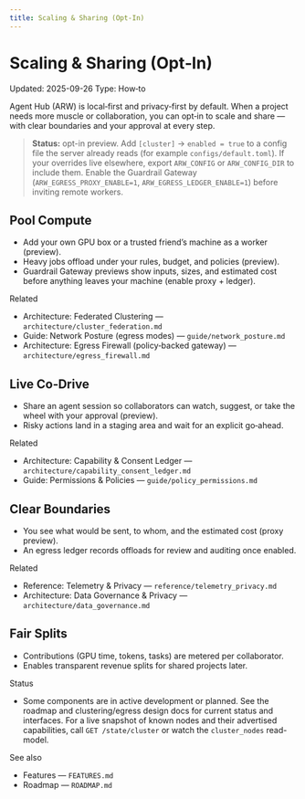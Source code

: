 ```yaml
---
title: Scaling & Sharing (Opt‑In)
---
```


# Scaling & Sharing (Opt‑In)

Updated: 2025-09-26
Type: How‑to

Agent Hub (ARW) is local‑first and privacy‑first by default. When a project needs more muscle or collaboration, you can opt‑in to scale and share — with clear boundaries and your approval at every step.

> **Status:** opt-in preview. Add `[cluster]` → `enabled = true` to a config file the server already reads (for example `configs/default.toml`). If your overrides live elsewhere, export `ARW_CONFIG` or `ARW_CONFIG_DIR` to include them. Enable the Guardrail Gateway (`ARW_EGRESS_PROXY_ENABLE=1`, `ARW_EGRESS_LEDGER_ENABLE=1`) before inviting remote workers.

## Pool Compute
- Add your own GPU box or a trusted friend’s machine as a worker (preview).
- Heavy jobs offload under your rules, budget, and policies (preview).
- Guardrail Gateway previews show inputs, sizes, and estimated cost before anything leaves your machine (enable proxy + ledger).

Related
- Architecture: Federated Clustering — `architecture/cluster_federation.md`
- Guide: Network Posture (egress modes) — `guide/network_posture.md`
- Architecture: Egress Firewall (policy‑backed gateway) — `architecture/egress_firewall.md`

## Live Co‑Drive
- Share an agent session so collaborators can watch, suggest, or take the wheel with your approval (preview).
- Risky actions land in a staging area and wait for an explicit go‑ahead.

Related
- Architecture: Capability & Consent Ledger — `architecture/capability_consent_ledger.md`
- Guide: Permissions & Policies — `guide/policy_permissions.md`

## Clear Boundaries
- You see what would be sent, to whom, and the estimated cost (proxy preview).
- An egress ledger records offloads for review and auditing once enabled.

Related
- Reference: Telemetry & Privacy — `reference/telemetry_privacy.md`
- Architecture: Data Governance & Privacy — `architecture/data_governance.md`

## Fair Splits
- Contributions (GPU time, tokens, tasks) are metered per collaborator.
- Enables transparent revenue splits for shared projects later.

Status
- Some components are in active development or planned. See the roadmap and clustering/egress design docs for current status and interfaces. For a live snapshot of known nodes and their advertised capabilities, call `GET /state/cluster` or watch the `cluster_nodes` read-model.

See also
- Features — `FEATURES.md`
- Roadmap — `ROADMAP.md`
